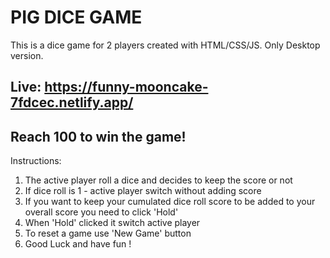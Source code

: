# PIG DICE GAME

This is a dice game for 2 players created with HTML/CSS/JS. Only Desktop version.

## Live: https://funny-mooncake-7fdcec.netlify.app/

## Reach 100 to win the game!

Instructions:

1. The active player roll a dice and decides to keep the score or not
2. If dice roll is 1 - active player switch without adding score
3. If you want to keep your cumulated dice roll score to be added to your overall score you need to click 'Hold'
4. When 'Hold' clicked it switch active player
5. To reset a game use 'New Game' button
6. Good Luck and have fun !
